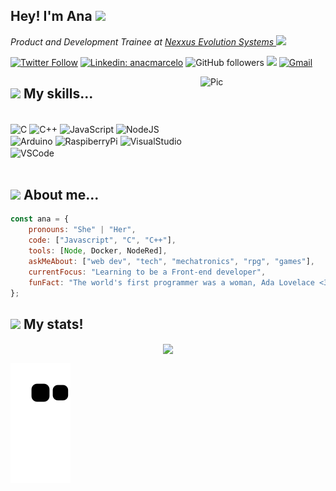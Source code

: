 ## Hey! I'm Ana <img src="https://media0.giphy.com/media/aGJw0QaCx04Wk/giphy.gif?cid=ecf05e470lvbsjsl48d468eh747cz2rilphuu4yx3rhew2a0&rid=giphy.gif&ct=s" width="50">

<p><em>Product and Development Trainee at <a href="https://nexxus-es.com.br/">Nexxus Evolution Systems
</a><img src="https://media2.giphy.com/media/utfeiHQ7CcpyRtXla6/200w.webp?cid=ecf05e4756r1tu4lmsodlee0qjz0g1dsv6g0gf1gmvdzldj0&rid=200w.webp&ct=s" width="30"> 
</em></p>

[![Twitter Follow](https://img.shields.io/twitter/follow/whatflokiwant?label=Follow&style=social)](https://twitter.com/intent/follow?screen_name=whatflokiwant)
[![Linkedin: anacmarcelo](https://img.shields.io/badge/-anacmarcelo-blue?style=flat-square&logo=Linkedin&logoColor=white&link=https://www.linkedin.com/in/anacmarcelo-p-singh/)](https://www.linkedin.com/in/anacmarcelo/)
![GitHub followers](https://img.shields.io/github/followers/anacarolina-ms?label=Follow&style=social)
![](https://visitor-badge.glitch.me/badge?page_id=anacarolina-ms.anacarolina-ms)
[![Gmail](https://img.shields.io/badge/-mail-red?style=flat-square&logo=Gmail&logoColor=white)](mailto:anacmarcelo@gmail.com/)

<div>
  <img align="right" alt="Pic" height="200" width="200" src="https://i.imgur.com/n0qsC1w.png">
 
</div>

## <img src="https://media1.giphy.com/media/kDXf683QhH07VFQelQ/200w.webp?cid=ecf05e47ny8jumt4qin2n5ic0szj9uqi5rq1489mrwen1pgi&rid=200w.webp&ct=s" width="30"> My skills... 

<div style="display: inline_block"><br>
  <img align="center" alt="C" src="https://img.shields.io/badge/C-00599C?style=for-the-badge&logo=c&logoColor=white" />
  <img align="center" alt="C++" src="https://img.shields.io/badge/C%2B%2B-00599C?style=for-the-badge&logo=c%2B%2B&logoColor=white" />
  <img align="center" alt="JavaScript" src="https://img.shields.io/badge/JavaScript-F7DF1E?style=for-the-badge&logo=javascript&logoColor=black" />
  <img align="center" alt="NodeJS" src="https://img.shields.io/badge/Node.js-43853D?style=for-the-badge&logo=node.js&logoColor=white" />
  <img align="center" alt="Arduino" src="https://img.shields.io/badge/Arduino-00979D?style=for-the-badge&logo=Arduino&logoColor=white" />
  <img align="center" alt="RaspiberryPi" src="https://img.shields.io/badge/Raspberry%20Pi-A22846?style=for-the-badge&logo=Raspberry%20Pi&logoColor=white" /> 
  <img align="center" alt="VisualStudio" src="https://img.shields.io/badge/Visual_Studio-5C2D91?style=for-the-badge&logo=visual%20studio&logoColor=white" />
  <img align="center" alt="VSCode" src="https://img.shields.io/badge/Visual_Studio_Code-0078D4?style=for-the-badge&logo=visual%20studio%20code&logoColor=white" />
  <br><br>
</div>

## <img src="https://media1.giphy.com/media/kDXf683QhH07VFQelQ/200w.webp?cid=ecf05e47ny8jumt4qin2n5ic0szj9uqi5rq1489mrwen1pgi&rid=200w.webp&ct=s" width="30"> About me...

```javascript
const ana = {
    pronouns: "She" | "Her",
    code: ["Javascript", "C", "C++"],
    tools: [Node, Docker, NodeRed],
    askMeAbout: ["web dev", "tech", "mechatronics", "rpg", "games"],
    currentFocus: "Learning to be a Front-end developer",
    funFact: "The world's first programmer was a woman, Ada Lovelace <3"
};
```

## <img src="https://media1.giphy.com/media/kDXf683QhH07VFQelQ/200w.webp?cid=ecf05e47ny8jumt4qin2n5ic0szj9uqi5rq1489mrwen1pgi&rid=200w.webp&ct=s" width="30"> My stats!

<div align="center">
  <a href="https://github.com/anacarolina-ms"><img align="center" src="https://github-readme-stats.vercel.app/api?username=anacarolina-ms&show_icons=true&include_all_commits=true&theme=dracula&hide_border=true%22%20alt=%22Stats" /></a> 
</div>

<div>

  ![Snake animation](https://github.com/anacarolina-ms/anacarolina-ms/blob/output/github-contribution-grid-snake.svg)
 
</div>
